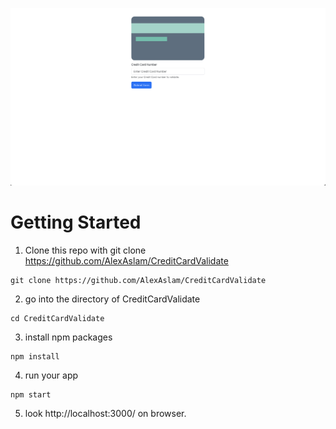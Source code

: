 ![Screenshot](https://github.com/AlexAslam/CreditCardValidate/blob/main/screen1.png)
# Getting Started

1. Clone this repo with git clone https://github.com/AlexAslam/CreditCardValidate
```
git clone https://github.com/AlexAslam/CreditCardValidate
```

2. go into the directory of CreditCardValidate
```
cd CreditCardValidate
```

3. install npm packages
```
npm install
```

4. run your app
```
npm start
```

5. look http://localhost:3000/ on browser.
